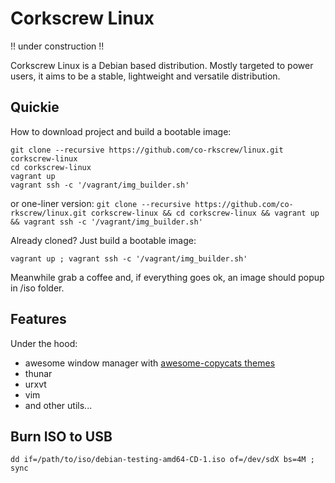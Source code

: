 Corkscrew Linux
===============

!! under construction !!

Corkscrew Linux is a Debian based distribution. Mostly targeted to power users, it aims to be a stable, lightweight and versatile distribution.


Quickie
-------

How to download project and build a bootable image:

```
git clone --recursive https://github.com/co-rkscrew/linux.git corkscrew-linux
cd corkscrew-linux
vagrant up
vagrant ssh -c '/vagrant/img_builder.sh'
```

or one-liner version: `git clone --recursive https://github.com/co-rkscrew/linux.git corkscrew-linux && cd corkscrew-linux && vagrant up && vagrant ssh -c '/vagrant/img_builder.sh'`

Already cloned? Just build a bootable image:

`vagrant up ; vagrant ssh -c '/vagrant/img_builder.sh'`

Meanwhile grab a coffee and, if everything goes ok, an image should popup in /iso folder.


Features
--------

Under the hood:
- awesome window manager with [awesome-copycats themes](https://github.com/copycat-killer/awesome-copycats)
- thunar
- urxvt
- vim
- and other utils...


Burn ISO to USB
---------------

`dd if=/path/to/iso/debian-testing-amd64-CD-1.iso of=/dev/sdX bs=4M ; sync`
